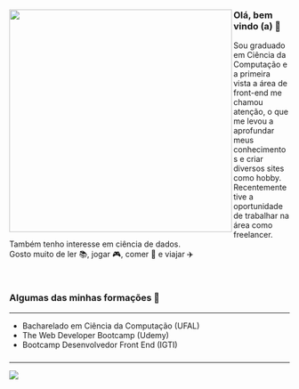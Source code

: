 
###
<center>
  <td><img width="400px" align="left" src="https://github-readme-stats.vercel.app/api/top-langs/?username=guilherme-vaz&hide=html&layout=compact&theme=tokyonight" /></td>
</center> 

### Olá, bem vindo (a) 👋
<p>Sou graduado em Ciência da Computação e a primeira vista a área de front-end me chamou atenção, o que me levou a aprofundar meus conhecimentos e criar diversos sites como hobby. Recentemente tive a oportunidade de trabalhar na área como freelancer. Também tenho interesse em ciência de dados. <br> Gosto muito de ler 📚, jogar 🎮, comer 🍲 e viajar ✈️</p>
<p/><br>

### Algumas das minhas formações 🎲
  ----------------
- Bacharelado em Ciência da Computação (UFAL)
- The Web Developer Bootcamp (Udemy)
- Bootcamp Desenvolvedor Front End (IGTI)

###   
  ----------------
![](https://komarev.com/ghpvc/?username=guilherme-vaz&color=red)

<!--
**guilherme-vaz/guilherme-vaz** is a ✨ _special_ ✨ repository because its `README.md` (this file) appears on your GitHub profile.

Here are some ideas to get you started:

- 🔭 I’m currently working on ...
- 🌱 I’m currently learning ...
- 👯 I’m looking to collaborate on ...
- 🤔 I’m looking for help with ...
- 💬 Ask me about ...
- 📫 How to reach me: ...
- 😄 Pronouns: ...
- ⚡ Fun fact: ...
-->
